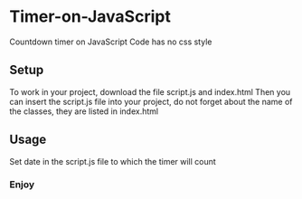 # Timer-on-JavaScript
Countdown timer on JavaScript
Code has no css style

## Setup
To work in your project, download the file script.js and index.html
Then you can insert the script.js file into your project, do not forget about the name of the classes, they are listed in index.html

## Usage
Set date in the script.js file to which the timer will count

### Enjoy
